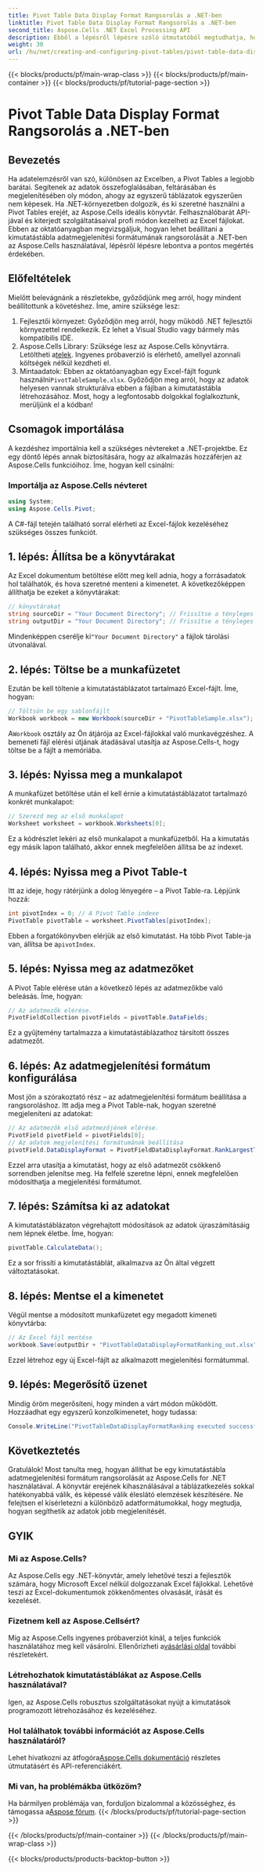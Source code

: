 ```yaml
---
title: Pivot Table Data Display Format Rangsorolás a .NET-ben
linktitle: Pivot Table Data Display Format Rangsorolás a .NET-ben
second_title: Aspose.Cells .NET Excel Processing API
description: Ebből a lépésről lépésre szóló útmutatóból megtudhatja, hogyan hozhat létre és kezelhet kimutatástábla-adatmegjelenítési formátumok rangsorolását .NET-ben az Aspose.Cells használatával.
weight: 30
url: /hu/net/creating-and-configuring-pivot-tables/pivot-table-data-display-format-ranking/
---
```


{{< blocks/products/pf/main-wrap-class >}}
{{< blocks/products/pf/main-container >}}
{{< blocks/products/pf/tutorial-page-section >}}

# Pivot Table Data Display Format Rangsorolás a .NET-ben

## Bevezetés
Ha adatelemzésről van szó, különösen az Excelben, a Pivot Tables a legjobb barátai. Segítenek az adatok összefoglalásában, feltárásában és megjelenítésében oly módon, ahogy az egyszerű táblázatok egyszerűen nem képesek. Ha .NET-környezetben dolgozik, és ki szeretné használni a Pivot Tables erejét, az Aspose.Cells ideális könyvtár. Felhasználóbarát API-jával és kiterjedt szolgáltatásaival profi módon kezelheti az Excel fájlokat. Ebben az oktatóanyagban megvizsgáljuk, hogyan lehet beállítani a kimutatástábla adatmegjelenítési formátumának rangsorolását a .NET-ben az Aspose.Cells használatával, lépésről lépésre lebontva a pontos megértés érdekében.
## Előfeltételek
Mielőtt belevágnánk a részletekbe, győződjünk meg arról, hogy mindent beállítottunk a követéshez. Íme, amire szüksége lesz:
1. Fejlesztői környezet: Győződjön meg arról, hogy működő .NET fejlesztői környezettel rendelkezik. Ez lehet a Visual Studio vagy bármely más kompatibilis IDE.
2. Aspose.Cells Library: Szüksége lesz az Aspose.Cells könyvtárra. Letöltheti a[telek](https://releases.aspose.com/cells/net/). Ingyenes próbaverzió is elérhető, amellyel azonnali költségek nélkül kezdheti el.
3.  Mintaadatok: Ebben az oktatóanyagban egy Excel-fájlt fogunk használni`PivotTableSample.xlsx`. Győződjön meg arról, hogy az adatok helyesen vannak strukturálva ebben a fájlban a kimutatástábla létrehozásához.
Most, hogy a legfontosabb dolgokkal foglalkoztunk, merüljünk el a kódban!
## Csomagok importálása
A kezdéshez importálnia kell a szükséges névtereket a .NET-projektbe. Ez egy döntő lépés annak biztosítására, hogy az alkalmazás hozzáférjen az Aspose.Cells funkcióihoz. Íme, hogyan kell csinálni:
### Importálja az Aspose.Cells névteret
```csharp
using System;
using Aspose.Cells.Pivot;
```
A C#-fájl tetején található sorral elérheti az Excel-fájlok kezeléséhez szükséges összes funkciót.
## 1. lépés: Állítsa be a könyvtárakat
Az Excel dokumentum betöltése előtt meg kell adnia, hogy a forrásadatok hol találhatók, és hova szeretné menteni a kimenetet. A következőképpen állíthatja be ezeket a könyvtárakat:
```csharp
// könyvtárakat
string sourceDir = "Your Document Directory"; // Frissítse a tényleges könyvtárával
string outputDir = "Your Document Directory"; // Frissítse a tényleges könyvtárával
```
 Mindenképpen cserélje ki`"Your Document Directory"` a fájlok tárolási útvonalával.
## 2. lépés: Töltse be a munkafüzetet
Ezután be kell töltenie a kimutatástáblázatot tartalmazó Excel-fájlt. Íme, hogyan:
```csharp
// Töltsön be egy sablonfájlt
Workbook workbook = new Workbook(sourceDir + "PivotTableSample.xlsx");
```
 A`Workbook` osztály az Ön átjárója az Excel-fájlokkal való munkavégzéshez. A bemeneti fájl elérési útjának átadásával utasítja az Aspose.Cells-t, hogy töltse be a fájlt a memóriába.
## 3. lépés: Nyissa meg a munkalapot
A munkafüzet betöltése után el kell érnie a kimutatástáblázatot tartalmazó konkrét munkalapot:
```csharp
// Szerezd meg az első munkalapot
Worksheet worksheet = workbook.Worksheets[0];
```
Ez a kódrészlet lekéri az első munkalapot a munkafüzetből. Ha a kimutatás egy másik lapon található, akkor ennek megfelelően állítsa be az indexet.
## 4. lépés: Nyissa meg a Pivot Table-t
Itt az ideje, hogy rátérjünk a dolog lényegére – a Pivot Table-ra. Lépjünk hozzá:
```csharp
int pivotIndex = 0; // A Pivot Table indexe
PivotTable pivotTable = worksheet.PivotTables[pivotIndex];
```
Ebben a forgatókönyvben elérjük az első kimutatást. Ha több Pivot Table-ja van, állítsa be a`pivotIndex`.
## 5. lépés: Nyissa meg az adatmezőket
A Pivot Table elérése után a következő lépés az adatmezőkbe való beleásás. Íme, hogyan:
```csharp
// Az adatmezők elérése.
PivotFieldCollection pivotFields = pivotTable.DataFields;
```
Ez a gyűjtemény tartalmazza a kimutatástáblázathoz társított összes adatmezőt.
## 6. lépés: Az adatmegjelenítési formátum konfigurálása
Most jön a szórakoztató rész – az adatmegjelenítési formátum beállítása a rangsoroláshoz. Itt adja meg a Pivot Table-nak, hogyan szeretné megjeleníteni az adatokat:
```csharp
// Az adatmezők első adatmezőjének elérése.
PivotField pivotField = pivotFields[0];
// Az adatok megjelenítési formátumának beállítása
pivotField.DataDisplayFormat = PivotFieldDataDisplayFormat.RankLargestToSmallest;
```
Ezzel arra utasítja a kimutatást, hogy az első adatmezőt csökkenő sorrendben jelenítse meg. Ha felfelé szeretne lépni, ennek megfelelően módosíthatja a megjelenítési formátumot.
## 7. lépés: Számítsa ki az adatokat
A kimutatástáblázaton végrehajtott módosítások az adatok újraszámításáig nem lépnek életbe. Íme, hogyan:
```csharp
pivotTable.CalculateData();
```
Ez a sor frissíti a kimutatástáblát, alkalmazva az Ön által végzett változtatásokat.
## 8. lépés: Mentse el a kimenetet
Végül mentse a módosított munkafüzetet egy megadott kimeneti könyvtárba:
```csharp
// Az Excel fájl mentése
workbook.Save(outputDir + "PivotTableDataDisplayFormatRanking_out.xlsx");
```
Ezzel létrehoz egy új Excel-fájlt az alkalmazott megjelenítési formátummal. 
## 9. lépés: Megerősítő üzenet
Mindig öröm megerősíteni, hogy minden a várt módon működött. Hozzáadhat egy egyszerű konzolkimenetet, hogy tudassa:
```csharp
Console.WriteLine("PivotTableDataDisplayFormatRanking executed successfully.");
```
## Következtetés
Gratulálok! Most tanulta meg, hogyan állíthat be egy kimutatástábla adatmegjelenítési formátum rangsorolását az Aspose.Cells for .NET használatával. A könyvtár erejének kihasználásával a táblázatkezelés sokkal hatékonyabbá válik, és képessé válik éleslátó elemzések készítésére. Ne felejtsen el kísérletezni a különböző adatformátumokkal, hogy megtudja, hogyan segíthetik az adatok jobb megjelenítését. 
## GYIK
### Mi az Aspose.Cells?
Az Aspose.Cells egy .NET-könyvtár, amely lehetővé teszi a fejlesztők számára, hogy Microsoft Excel nélkül dolgozzanak Excel fájlokkal. Lehetővé teszi az Excel-dokumentumok zökkenőmentes olvasását, írását és kezelését.
### Fizetnem kell az Aspose.Cellsért?
Míg az Aspose.Cells ingyenes próbaverziót kínál, a teljes funkciók használatához meg kell vásárolni. Ellenőrizheti a[vásárlási oldal](https://purchase.aspose.com/buy) további részletekért.
### Létrehozhatok kimutatástáblákat az Aspose.Cells használatával?
Igen, az Aspose.Cells robusztus szolgáltatásokat nyújt a kimutatások programozott létrehozásához és kezeléséhez.
### Hol találhatok további információt az Aspose.Cells használatáról?
 Lehet hivatkozni az átfogóra[Aspose.Cells dokumentáció](https://reference.aspose.com/cells/net/) részletes útmutatásért és API-referenciákért.
### Mi van, ha problémákba ütközöm?
 Ha bármilyen problémája van, forduljon bizalommal a közösséghez, és támogassa a[Aspose fórum](https://forum.aspose.com/c/cells/9).
{{< /blocks/products/pf/tutorial-page-section >}}

{{< /blocks/products/pf/main-container >}}
{{< /blocks/products/pf/main-wrap-class >}}

{{< blocks/products/products-backtop-button >}}
